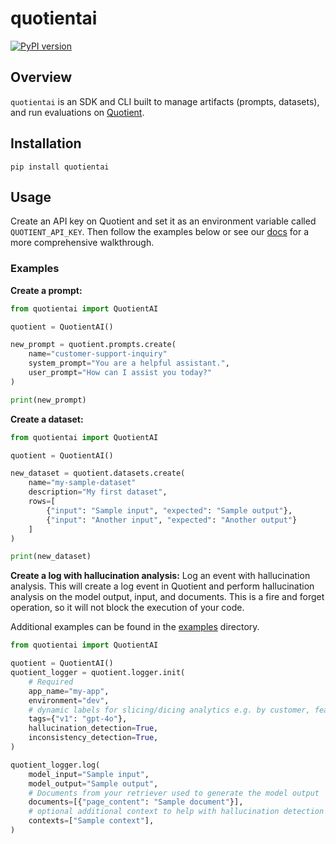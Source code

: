 # quotientai
[![PyPI version](https://img.shields.io/pypi/v/quotientai)](https://pypi.org/project/quotientai)

## Overview

`quotientai` is an SDK and CLI built to manage artifacts (prompts, datasets), and run evaluations on [Quotient](https://quotientai.co).

## Installation

```console
pip install quotientai
```

## Usage

Create an API key on Quotient and set it as an environment variable called `QUOTIENT_API_KEY`. Then follow the examples below or see our [docs](https://docs.quotientai.co) for a more comprehensive walkthrough.

### Examples

**Create a prompt:**

```python
from quotientai import QuotientAI

quotient = QuotientAI()

new_prompt = quotient.prompts.create(
    name="customer-support-inquiry"
    system_prompt="You are a helpful assistant.",
    user_prompt="How can I assist you today?"
)

print(new_prompt)
```

**Create a dataset:**

```python
from quotientai import QuotientAI

quotient = QuotientAI()

new_dataset = quotient.datasets.create(
    name="my-sample-dataset"
    description="My first dataset",
    rows=[
        {"input": "Sample input", "expected": "Sample output"},
        {"input": "Another input", "expected": "Another output"}
    ]
)

print(new_dataset)
```

**Create a log with hallucination analysis:**
Log an event with hallucination analysis. This will create a log event in Quotient and perform hallucination analysis on the model output, input, and documents. This is a fire and forget operation, so it will not block the execution of your code.

Additional examples can be found in the [examples](examples) directory.

```python
from quotientai import QuotientAI

quotient = QuotientAI()
quotient_logger = quotient.logger.init(
    # Required
    app_name="my-app",
    environment="dev",
    # dynamic labels for slicing/dicing analytics e.g. by customer, feature, etc
    tags={"v1": "gpt-4o"},
    hallucination_detection=True,
    inconsistency_detection=True,
)

quotient_logger.log(
    model_input="Sample input",
    model_output="Sample output",
    # Documents from your retriever used to generate the model output
    documents=[{"page_content": "Sample document"}], 
    # optional additional context to help with hallucination detection
    contexts=["Sample context"], 
)
```
